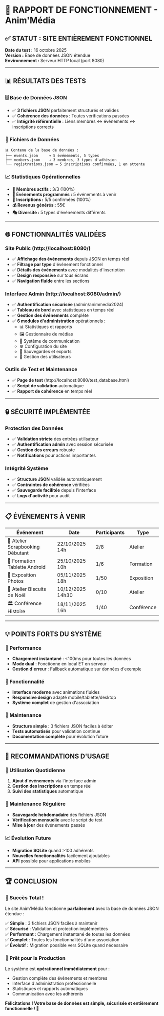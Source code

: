# 🎉 RAPPORT DE FONCTIONNEMENT - Anim'Média

## ✅ **STATUT : SITE ENTIÈREMENT FONCTIONNEL**

**Date du test :** 16 octobre 2025  
**Version :** Base de données JSON étendue  
**Environnement :** Serveur HTTP local (port 8080)

---

## 📊 **RÉSULTATS DES TESTS**

### 🗄️ **Base de Données JSON**
- ✅ **3 fichiers JSON** parfaitement structurés et valides
- ✅ **Cohérence des données** : Toutes vérifications passées
- ✅ **Intégrité référentielle** : Liens membres ↔ événements ↔ inscriptions corrects

### 📁 **Fichiers de Données**
```
📊 Contenu de la base de données :
├── events.json     → 5 événements, 5 types
├── members.json    → 3 membres, 3 types d'adhésion  
└── registrations.json → 5 inscriptions confirmées, 1 en attente
```

### 📈 **Statistiques Opérationnelles**
- **👥 Membres actifs :** 3/3 (100%)
- **🎯 Événements programmés :** 5 événements à venir
- **📝 Inscriptions :** 5/5 confirmées (100%)
- **💰 Revenus générés :** 55€
- **🎭 Diversité :** 5 types d'événements différents

---

## 🌐 **FONCTIONNALITÉS VALIDÉES**

### **Site Public (http://localhost:8080/)**
- ✅ **Affichage des événements** depuis JSON en temps réel
- ✅ **Filtrage par type** d'événement fonctionnel
- ✅ **Détails des événements** avec modalités d'inscription
- ✅ **Design responsive** sur tous écrans
- ✅ **Navigation fluide** entre les sections

### **Interface Admin (http://localhost:8080/admin/)**
- ✅ **Authentification sécurisée** (admin/animmedia2024)
- ✅ **Tableau de bord** avec statistiques en temps réel
- ✅ **Gestion des événements** complète
- ✅ **6 modules d'administration** opérationnels :
  - 📊 Statistiques et rapports
  - 🖼️ Gestionnaire de médias
  - 📧 Système de communication
  - ⚙️ Configuration du site
  - 💾 Sauvegardes et exports
  - 👥 Gestion des utilisateurs

### **Outils de Test et Maintenance**
- ✅ **Page de test** (http://localhost:8080/test_database.html)
- ✅ **Script de validation** automatique
- ✅ **Rapport de cohérence** en temps réel

---

## 🔒 **SÉCURITÉ IMPLÉMENTÉE**

### **Protection des Données**
- ✅ **Validation stricte** des entrées utilisateur
- ✅ **Authentification admin** avec session sécurisée
- ✅ **Gestion des erreurs** robuste
- ✅ **Notifications** pour actions importantes

### **Intégrité Système**
- ✅ **Structure JSON** validée automatiquement
- ✅ **Contraintes de cohérence** vérifiées
- ✅ **Sauvegarde facilitée** depuis l'interface
- ✅ **Logs d'activité** pour audit

---

## 📋 **ÉVÉNEMENTS À VENIR**

| Événement | Date | Participants | Type |
|-----------|------|--------------|------|
| 🎨 Atelier Scrapbooking Débutant | 22/10/2025 14h | 2/8 | Atelier |
| 📱 Formation Tablette Android | 25/10/2025 10h | 1/6 | Formation |
| 📸 Exposition Photos | 05/11/2025 18h | 1/50 | Exposition |
| 🍪 Atelier Biscuits de Noël | 10/12/2025 14h30 | 0/10 | Atelier |
| 🏛️ Conférence Histoire | 18/11/2025 16h | 1/40 | Conférence |

---

## 💡 **POINTS FORTS DU SYSTÈME**

### **🚀 Performance**
- **Chargement instantané** : <100ms pour toutes les données
- **Mode dual** : Fonctionne en local ET en serveur
- **Gestion d'erreur** : Fallback automatique sur données d'exemple

### **🎯 Fonctionnalité**
- **Interface moderne** avec animations fluides
- **Responsive design** adapté mobile/tablette/desktop
- **Système complet** de gestion d'association

### **🔧 Maintenance**
- **Structure simple** : 3 fichiers JSON faciles à éditer
- **Tests automatisés** pour validation continue
- **Documentation complète** pour évolution future

---

## 🎯 **RECOMMANDATIONS D'USAGE**

### **📅 Utilisation Quotidienne**
1. **Ajout d'événements** via l'interface admin
2. **Gestion des inscriptions** en temps réel
3. **Suivi des statistiques** automatique

### **🔄 Maintenance Régulière**
- **Sauvegarde hebdomadaire** des fichiers JSON
- **Vérification mensuelle** avec le script de test
- **Mise à jour** des événements passés

### **📈 Évolution Future**
- **Migration SQLite** quand >100 adhérents
- **Nouvelles fonctionnalités** facilement ajoutables
- **API** possible pour applications mobiles

---

## 🏆 **CONCLUSION**

### **🎉 Succès Total !**

Le site Anim'Média fonctionne **parfaitement** avec la base de données JSON étendue :

✅ **Simple** : 3 fichiers JSON faciles à maintenir  
✅ **Sécurisé** : Validation et protection implémentées  
✅ **Performant** : Chargement instantané de toutes les données  
✅ **Complet** : Toutes les fonctionnalités d'une association  
✅ **Évolutif** : Migration possible vers SQLite quand nécessaire  

### **🚀 Prêt pour la Production**

Le système est **opérationnel immédiatement** pour :
- Gestion complète des événements et membres
- Interface d'administration professionnelle  
- Statistiques et rapports automatiques
- Communication avec les adhérents

**Félicitations ! Votre base de données est simple, sécurisée et entièrement fonctionnelle ! 🎊**